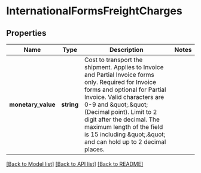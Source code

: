 # InternationalFormsFreightCharges

## Properties
Name | Type | Description | Notes
------------ | ------------- | ------------- | -------------
**monetary_value** | **string** | Cost to transport the shipment.  Applies to Invoice and Partial Invoice forms only. Required for Invoice forms and optional for Partial Invoice. Valid characters are 0-9 and \&quot;.\&quot;  (Decimal point). Limit to 2 digit after the decimal. The maximum length of the field is 15 including \&quot;.\&quot; and can hold up to 2 decimal places. | 

[[Back to Model list]](../../README.md#documentation-for-models) [[Back to API list]](../../README.md#documentation-for-api-endpoints) [[Back to README]](../../README.md)

